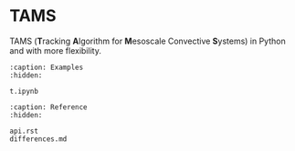 # TAMS

TAMS (**T**racking **A**lgorithm for **M**esoscale Convective **S**ystems) in Python and with more flexibility.

```{toctree}
:caption: Examples
:hidden:

t.ipynb
```

```{toctree}
:caption: Reference
:hidden:

api.rst
differences.md
```
